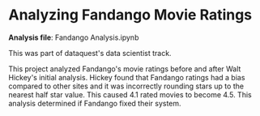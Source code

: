 # Analyzing Fandango Movie Ratings

**Analysis file**: Fandango Analysis.ipynb

This was part of dataquest's data scientist track.

This project analyzed Fandango's movie ratings before and after Walt Hickey's initial analysis. Hickey found that Fandango ratings had a bias compared to other sites and it was incorrectly rounding stars up to the nearest half star value. This caused 4.1 rated movies to become 4.5. This analysis determined if Fandango fixed their system. 
